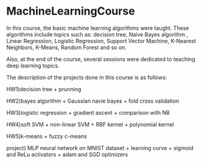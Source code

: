 # MachineLearningCourse
In this course, the basic machine learning algorithms were taught.
These algorithms include topics such as: decision tree, Naive Bayes algorithm , Linear Regression, Logistic Regression, Support Vector Machine, K-Nearest Neighbors, K-Means, Random Forest and so on.

Also, at the end of the course, several sessions were dedicated to teaching deep learning topics.

The description of the projects done in this course is as follows:

HW1)decision tree + prunning

HW2)bayes algorithm + Gaussian navie bayes + fold cross validation

HW3)logistic regression + gradient ascent + comparison with NB

HW4)soft SVM + non-linear SVM + RBF kernel + polynomial kernel

HW5)k-means + fuzzy c-means

project) MLP neural network on MNIST dataset + learning curve + sigmoid and ReLu activators + adam and SGD optimizers 
